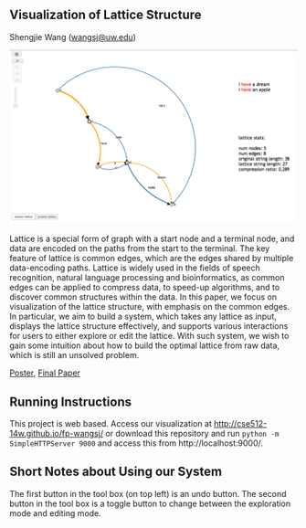 ## Visualization of Lattice Structure

Shengjie Wang (wangsj@uw.edu)



![Overview](overview.png)


Lattice is a special form of graph with a start node and a terminal node, and data are encoded on the paths from the start to the terminal. The key feature of lattice is common edges, which are the edges shared by multiple data-encoding paths. Lattice is widely used in the fields of speech recognition, natural language processing and bioinformatics, as common edges can be applied to compress data, to speed-up algorithms, and to discover common structures within the data. In this paper, we focus on visualization of the lattice structure, with emphasis on the common edges. In particular, we aim to build a system, which takes any lattice as input, displays the lattice structure effectively, and supports various interactions for users to either explore or edit the lattice. With such system, we wish to gain some intuition about how to build the optimal lattice from raw data, which is still an unsolved problem.


[Poster](https://github.com/CSE512-14W/fp-wangsj/raw/gh-pages/final/poster-wangsj.pdf),
[Final Paper](https://github.com/CSE512-14W/fp-wangsj/raw/gh-pages/final/paper-wangsj.pdf)


## Running Instructions

This project is web based. Access our visualization at http://cse512-14w.github.io/fp-wangsj/ or download this repository and run `python -m SimpleHTTPServer 9000` and access this from http://localhost:9000/.


## Short Notes about Using our System
The first button in the tool box (on top left) is an undo button. The second button in the tool box is a toggle button to change between the exploration mode and editing mode.
